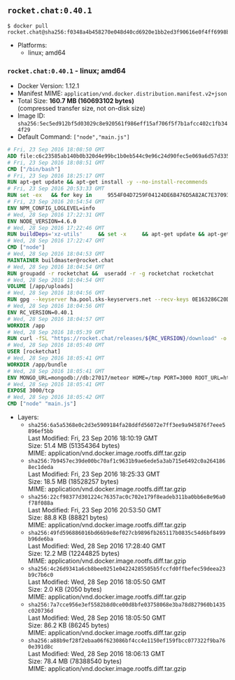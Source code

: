 ## `rocket.chat:0.40.1`

```console
$ docker pull rocket.chat@sha256:f0348a4b458270e048d40cd6920e1bb2ed3f90616e0f4ff6998b078e2fe39f98
```

-	Platforms:
	-	linux; amd64

### `rocket.chat:0.40.1` - linux; amd64

-	Docker Version: 1.12.1
-	Manifest MIME: `application/vnd.docker.distribution.manifest.v2+json`
-	Total Size: **160.7 MB (160693102 bytes)**  
	(compressed transfer size, not on-disk size)
-	Image ID: `sha256:5ec5ed912bf5d03029c8e920561f986eff15af706f5f7b1afcc402c1fb344f29`
-	Default Command: `["node","main.js"]`

```dockerfile
# Fri, 23 Sep 2016 18:08:50 GMT
ADD file:c6c23585ab140b0b320d4e99bc1b0eb544c9e96c24d90fec5e069a6d57d335ca in / 
# Fri, 23 Sep 2016 18:08:51 GMT
CMD ["/bin/bash"]
# Fri, 23 Sep 2016 18:25:17 GMT
RUN apt-get update && apt-get install -y --no-install-recommends 		ca-certificates 		curl 		wget 	&& rm -rf /var/lib/apt/lists/*
# Fri, 23 Sep 2016 20:53:33 GMT
RUN set -ex   && for key in     9554F04D7259F04124DE6B476D5A82AC7E37093B     94AE36675C464D64BAFA68DD7434390BDBE9B9C5     0034A06D9D9B0064CE8ADF6BF1747F4AD2306D93     FD3A5288F042B6850C66B31F09FE44734EB7990E     71DCFD284A79C3B38668286BC97EC7A07EDE3FC1     DD8F2338BAE7501E3DD5AC78C273792F7D83545D     B9AE9905FFD7803F25714661B63B535A4C206CA9     C4F0DFFF4E8C1A8236409D08E73BC641CC11F4C8   ; do     gpg --keyserver ha.pool.sks-keyservers.net --recv-keys "$key";   done
# Fri, 23 Sep 2016 20:54:54 GMT
ENV NPM_CONFIG_LOGLEVEL=info
# Wed, 28 Sep 2016 17:22:31 GMT
ENV NODE_VERSION=4.6.0
# Wed, 28 Sep 2016 17:22:46 GMT
RUN buildDeps='xz-utils'     && set -x     && apt-get update && apt-get install -y $buildDeps --no-install-recommends     && rm -rf /var/lib/apt/lists/*     && curl -SLO "https://nodejs.org/dist/v$NODE_VERSION/node-v$NODE_VERSION-linux-x64.tar.xz"     && curl -SLO "https://nodejs.org/dist/v$NODE_VERSION/SHASUMS256.txt.asc"     && gpg --batch --decrypt --output SHASUMS256.txt SHASUMS256.txt.asc     && grep " node-v$NODE_VERSION-linux-x64.tar.xz\$" SHASUMS256.txt | sha256sum -c -     && tar -xJf "node-v$NODE_VERSION-linux-x64.tar.xz" -C /usr/local --strip-components=1     && rm "node-v$NODE_VERSION-linux-x64.tar.xz" SHASUMS256.txt.asc SHASUMS256.txt     && apt-get purge -y --auto-remove $buildDeps     && ln -s /usr/local/bin/node /usr/local/bin/nodejs
# Wed, 28 Sep 2016 17:22:47 GMT
CMD ["node"]
# Wed, 28 Sep 2016 18:04:53 GMT
MAINTAINER buildmaster@rocket.chat
# Wed, 28 Sep 2016 18:04:54 GMT
RUN groupadd -r rocketchat &&  useradd -r -g rocketchat rocketchat
# Wed, 28 Sep 2016 18:04:54 GMT
VOLUME [/app/uploads]
# Wed, 28 Sep 2016 18:04:56 GMT
RUN gpg --keyserver ha.pool.sks-keyservers.net --recv-keys 0E163286C20D07B9787EBE9FD7F9D0414FD08104
# Wed, 28 Sep 2016 18:04:56 GMT
ENV RC_VERSION=0.40.1
# Wed, 28 Sep 2016 18:04:57 GMT
WORKDIR /app
# Wed, 28 Sep 2016 18:05:39 GMT
RUN curl -fSL "https://rocket.chat/releases/${RC_VERSION}/download" -o rocket.chat.tgz &&  curl -fSL "https://rocket.chat/releases/${RC_VERSION}/asc" -o rocket.chat.tgz.asc &&  gpg --batch --verify rocket.chat.tgz.asc rocket.chat.tgz &&  tar zxvf rocket.chat.tgz &&  rm rocket.chat.tgz rocket.chat.tgz.asc &&  cd bundle/programs/server &&  npm install
# Wed, 28 Sep 2016 18:05:40 GMT
USER [rocketchat]
# Wed, 28 Sep 2016 18:05:41 GMT
WORKDIR /app/bundle
# Wed, 28 Sep 2016 18:05:41 GMT
ENV MONGO_URL=mongodb://db:27017/meteor HOME=/tmp PORT=3000 ROOT_URL=http://localhost:3000 Accounts_AvatarStorePath=/app/uploads
# Wed, 28 Sep 2016 18:05:41 GMT
EXPOSE 3000/tcp
# Wed, 28 Sep 2016 18:05:42 GMT
CMD ["node" "main.js"]
```

-	Layers:
	-	`sha256:6a5a5368e0c2d3e5909184fa28ddfd56072e7ff3ee9a945876f7eee5896ef5bb`  
		Last Modified: Fri, 23 Sep 2016 18:10:19 GMT  
		Size: 51.4 MB (51354364 bytes)  
		MIME: application/vnd.docker.image.rootfs.diff.tar.gzip
	-	`sha256:7b9457ec39de00bc70af1c9631b9ae6ede5a3ab715e6492c0a2641868ec1deda`  
		Last Modified: Fri, 23 Sep 2016 18:25:33 GMT  
		Size: 18.5 MB (18528257 bytes)  
		MIME: application/vnd.docker.image.rootfs.diff.tar.gzip
	-	`sha256:22cf98377d301224c76357ac0c702e179f8eadeb311ba0bb6e8e96a0f78f088a`  
		Last Modified: Fri, 23 Sep 2016 20:53:50 GMT  
		Size: 88.8 KB (88821 bytes)  
		MIME: application/vnd.docker.image.rootfs.diff.tar.gzip
	-	`sha256:49fd596886016bd66b9e8ef027cb9896fb265117b0835c54d6bf8499b96de6ba`  
		Last Modified: Wed, 28 Sep 2016 17:28:40 GMT  
		Size: 12.2 MB (12244825 bytes)  
		MIME: application/vnd.docker.image.rootfs.diff.tar.gzip
	-	`sha256:4c26d9341a6cb8bee0251e04224285505b5fccfd0ffbefec59deea23b9c7b6c0`  
		Last Modified: Wed, 28 Sep 2016 18:05:50 GMT  
		Size: 2.0 KB (2050 bytes)  
		MIME: application/vnd.docker.image.rootfs.diff.tar.gzip
	-	`sha256:7a7cce956e3ef5582b8d0ce00d8bfe03758068e3ba78d827960b1435c020736d`  
		Last Modified: Wed, 28 Sep 2016 18:05:50 GMT  
		Size: 86.2 KB (86245 bytes)  
		MIME: application/vnd.docker.image.rootfs.diff.tar.gzip
	-	`sha256:a88b9ef28f2ebaa06f623086bf4cc4e1150ef159fbcc077322f9ba760e391d8c`  
		Last Modified: Wed, 28 Sep 2016 18:06:13 GMT  
		Size: 78.4 MB (78388540 bytes)  
		MIME: application/vnd.docker.image.rootfs.diff.tar.gzip
